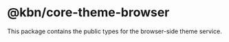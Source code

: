 # @kbn/core-theme-browser

This package contains the public types for the browser-side theme service.
